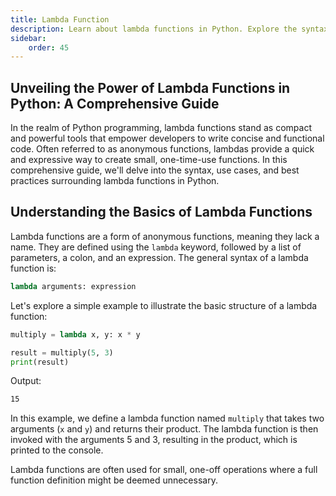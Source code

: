 ```yaml
---
title: Lambda Function
description: Learn about lambda functions in Python. Explore the syntax, use cases, and best practices associated with lambda functions in Python. Lambda functions are also known as anonymous functions. 
sidebar: 
    order: 45
---
```


## Unveiling the Power of Lambda Functions in Python: A Comprehensive Guide

In the realm of Python programming, lambda functions stand as compact and powerful tools that empower developers to write concise and functional code. Often referred to as anonymous functions, lambdas provide a quick and expressive way to create small, one-time-use functions. In this comprehensive guide, we'll delve into the syntax, use cases, and best practices surrounding lambda functions in Python.

## Understanding the Basics of Lambda Functions

Lambda functions are a form of anonymous functions, meaning they lack a name. They are defined using the `lambda` keyword, followed by a list of parameters, a colon, and an expression. The general syntax of a lambda function is:

```python title="Syntax" showLineNumbers{1} {1}
lambda arguments: expression
```

Let's explore a simple example to illustrate the basic structure of a lambda function:

```python title="lambda.py" showLineNumbers{1} {1}
multiply = lambda x, y: x * y

result = multiply(5, 3)
print(result) 
```

Output:

```cmd title="command" showLineNumbers{1} {1}
15
```

In this example, we define a lambda function named `multiply` that takes two arguments (`x` and `y`) and returns their product. The lambda function is then invoked with the arguments 5 and 3, resulting in the product, which is printed to the console.

Lambda functions are often used for small, one-off operations where a full function definition might be deemed unnecessary.
